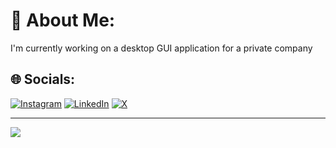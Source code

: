 # 💫 About Me:
I'm currently working on a desktop GUI application for a private company<br>


## 🌐 Socials:
[![Instagram](https://img.shields.io/badge/Instagram-%23E4405F.svg?logo=Instagram&logoColor=white)](https://instagram.com/bahadorrj) [![LinkedIn](https://img.shields.io/badge/LinkedIn-%230077B5.svg?logo=linkedin&logoColor=white)](https://linkedin.com/in/bahador-rousta-jorshary) [![X](https://img.shields.io/badge/X-black.svg?logo=X&logoColor=white)](https://x.com/RjRousta) 

---
[![](https://visitcount.itsvg.in/api?id=bahadorrj&icon=0&color=0)](https://visitcount.itsvg.in)

<!-- Proudly created with GPRM ( https://gprm.itsvg.in ) -->
